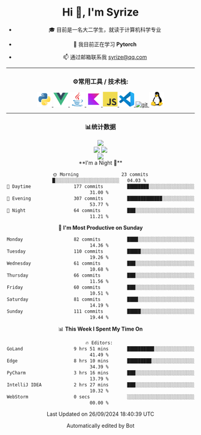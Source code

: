 <h1 align="center">Hi 👋, I'm Syrize</h1>

<div align="center">
  
- 🎓 目前是一名大二学生，就读于计算机科学专业

- 🌱 我目前正在学习 **Pytorch**

- 📫 通过邮箱联系我 [syrize@qq.com](syrize@qq.com)


</div>


------


<h3 align="center">⚙️常用工具 / 技术栈:</h3>
<p align="center"> 
  <a href="https://www.python.org/" target="_blank" rel="noreferrer"> 
    <img src="https://raw.githubusercontent.com/devicons/devicon/master/icons/python/python-original.svg" alt="python" width="40" height="40"/> 
  </a> 
  
  <a href="" target="_blank" rel="noreferrer"> 
    <img src="https://raw.githubusercontent.com/devicons/devicon/master/icons/vuejs/vuejs-original.svg" alt="vuejs" width="40" height="40"/> 
  </a> 
  
  <a href="https://www.java.com" target="_blank" rel="noreferrer"> 
    <img src="https://raw.githubusercontent.com/devicons/devicon/master/icons/java/java-original.svg" alt="java" width="40" height="40"/> 
  </a> 
  
  <a href="https://kotlinlang.org/" target="_blank" rel="noreferrer"> 
    <img src="https://raw.githubusercontent.com/devicons/devicon/master/icons/kotlin/kotlin-original.svg" alt="kotlin" width="40" height="40"/> 
  </a> 
  
  <a href="https://developer.mozilla.org/en-US/docs/Web/JavaScript" target="_blank" rel="noreferrer"> 
    <img src="https://raw.githubusercontent.com/devicons/devicon/master/icons/javascript/javascript-original.svg" alt="javascript" width="40" height="40"/> 
  </a> 
  
  <a href="https://code.visualstudio.com/" target="_blank" rel="noreferrer"> 
    <img src="https://raw.githubusercontent.com/devicons/devicon/master/icons/vscode/vscode-original.svg" alt="VisualStudio" width="40" height="40"/> 
  </a> 
  
  <a href="https://git-scm.com/" target="_blank" rel="noreferrer"> 
    <img src="https://www.vectorlogo.zone/logos/git-scm/git-scm-icon.svg" alt="git" width="40" height="40"/> 
  </a> 
  
  <a href="https://www.linux.org/" target="_blank" rel="noreferrer"> 
    <img src="https://raw.githubusercontent.com/devicons/devicon/master/icons/linux/linux-original.svg" alt="linux" width="40" height="40"/> 
  </a> 
</p>


------


<h3 align="center">📊统计数据</h3>
<div align="center">
<a href="https://github.com/anuraghazra/github-readme-stats">
  <img align="center" src="https://github-readme-stats-flame-eight-63.vercel.app/api/top-langs/?username=syrizelink&layout=compact&theme=vue&locale=cn&count_private=true&hide_border=true&bg_color=FFFFFF" />
</a></div>
<div align="center">
<a>
  <img align="center" width=423 src="https://github-readme-stats-flame-eight-63.vercel.app/api?username=syrizelink&count_private=true&include_all_commits&cache_seconds=3600&show_icons=true&hide=contribs&theme=vue&locale=cn&hide_border=true&bg_color=FFFFFF" />
</a>

<a href="https://git.io/streak-stats">
  <img align="center" width=390 src="https://streak-stats.demolab.com?user=syrizelink&theme=vue&hide_border=true&locale=zh_Hans&date_format=%5BY.%5Dn.j&background=FFFFFF" />
</a><div>


<div align="center">
<a href="https://github.com/ashutosh00710/github-readme-activity-graph">
  <img align="center" src="https://github-readme-activity-graph.cyclic.app/graph?username=syrizelink&theme=github-light" />
</a>
<div/>
  
<div>
  <a>
    <!--START_SECTION:waka-->
**I'm a Night 🦉** 

```text
🌞 Morning                23 commits          █░░░░░░░░░░░░░░░░░░░░░░░░   04.03 % 
🌆 Daytime                177 commits         ████████░░░░░░░░░░░░░░░░░   31.00 % 
🌃 Evening                307 commits         █████████████░░░░░░░░░░░░   53.77 % 
🌙 Night                  64 commits          ███░░░░░░░░░░░░░░░░░░░░░░   11.21 % 
```
📅 **I'm Most Productive on Sunday** 

```text
Monday                   82 commits          ████░░░░░░░░░░░░░░░░░░░░░   14.36 % 
Tuesday                  110 commits         █████░░░░░░░░░░░░░░░░░░░░   19.26 % 
Wednesday                61 commits          ███░░░░░░░░░░░░░░░░░░░░░░   10.68 % 
Thursday                 66 commits          ███░░░░░░░░░░░░░░░░░░░░░░   11.56 % 
Friday                   60 commits          ███░░░░░░░░░░░░░░░░░░░░░░   10.51 % 
Saturday                 81 commits          ████░░░░░░░░░░░░░░░░░░░░░   14.19 % 
Sunday                   111 commits         █████░░░░░░░░░░░░░░░░░░░░   19.44 % 
```


📊 **This Week I Spent My Time On** 

```text
🔥 Editors: 
GoLand                   9 hrs 51 mins       ██████████░░░░░░░░░░░░░░░   41.49 % 
Edge                     8 hrs 10 mins       █████████░░░░░░░░░░░░░░░░   34.39 % 
PyCharm                  3 hrs 16 mins       ███░░░░░░░░░░░░░░░░░░░░░░   13.79 % 
IntelliJ IDEA            2 hrs 27 mins       ███░░░░░░░░░░░░░░░░░░░░░░   10.32 % 
WebStorm                 0 secs              ░░░░░░░░░░░░░░░░░░░░░░░░░   00.00 % 
```


 Last Updated on 26/09/2024 18:40:39 UTC
<!--END_SECTION:waka-->
  </a>
<div/>
    <a align="center">
      Automatically edited by Bot
    </a>
